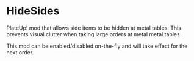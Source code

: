 # HideSides
PlateUp! mod that allows side items to be hidden at metal tables. This prevents visual clutter when taking large orders at metal metal tables. 

This mod can be enabled/disabled on-the-fly and will take effect for the next order. 